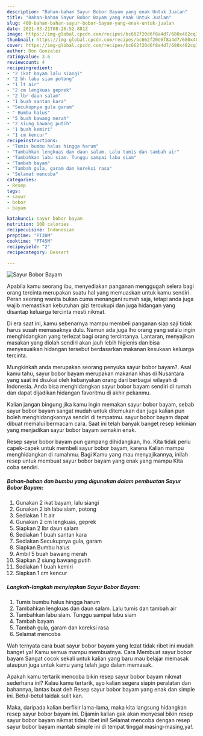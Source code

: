 ```yaml
---
description: "Bahan-bahan Sayur Bobor Bayam yang enak Untuk Jualan"
title: "Bahan-bahan Sayur Bobor Bayam yang enak Untuk Jualan"
slug: 400-bahan-bahan-sayur-bobor-bayam-yang-enak-untuk-jualan
date: 2021-03-21T08:26:52.881Z
image: https://img-global.cpcdn.com/recipes/bc662f20d6f8a4d7/680x482cq70/sayur-bobor-bayam-foto-resep-utama.jpg
thumbnail: https://img-global.cpcdn.com/recipes/bc662f20d6f8a4d7/680x482cq70/sayur-bobor-bayam-foto-resep-utama.jpg
cover: https://img-global.cpcdn.com/recipes/bc662f20d6f8a4d7/680x482cq70/sayur-bobor-bayam-foto-resep-utama.jpg
author: Don Gonzalez
ratingvalue: 3.6
reviewcount: 4
recipeingredient:
- "2 ikat bayam lalu siangi"
- "2 bh labu siam potong"
- "1 lt air"
- "2 cm lengkuas geprek"
- "2 lbr daun salam"
- "1 buah santan kara"
- "Secukupnya gula garam"
- " Bumbu halus"
- "5 buah bawang merah"
- "2 siung bawang putih"
- "1 buah kemiri"
- "1 cm kencur"
recipeinstructions:
- "Tumis bumbu halus hingga harum"
- "Tambahkan lengkuas dan daun salam. Lalu tumis dan tambah air"
- "Tambahkan labu siam. Tunggu sampai labu siam"
- "Tambah bayam"
- "Tambah gula, garam dan koreksi rasa"
- "Selamat mencoba"
categories:
- Resep
tags:
- sayur
- bobor
- bayam

katakunci: sayur bobor bayam 
nutrition: 108 calories
recipecuisine: Indonesian
preptime: "PT30M"
cooktime: "PT45M"
recipeyield: "2"
recipecategory: Dessert

---
```



![Sayur Bobor Bayam](https://img-global.cpcdn.com/recipes/bc662f20d6f8a4d7/680x482cq70/sayur-bobor-bayam-foto-resep-utama.jpg)

Apabila kamu seorang ibu, menyediakan panganan menggugah selera bagi orang tercinta merupakan suatu hal yang memuaskan untuk kamu sendiri. Peran seorang  wanita bukan cuma menangani rumah saja, tetapi anda juga wajib memastikan kebutuhan gizi tercukupi dan juga hidangan yang disantap keluarga tercinta mesti nikmat.

Di era  saat ini, kamu sebenarnya mampu membeli panganan siap saji tidak harus susah memasaknya dulu. Namun ada juga lho orang yang selalu ingin menghidangkan yang terlezat bagi orang tercintanya. Lantaran, menyajikan masakan yang diolah sendiri akan jauh lebih higienis dan bisa menyesuaikan hidangan tersebut berdasarkan makanan kesukaan keluarga tercinta. 



Mungkinkah anda merupakan seorang penyuka sayur bobor bayam?. Asal kamu tahu, sayur bobor bayam merupakan makanan khas di Nusantara yang saat ini disukai oleh kebanyakan orang dari berbagai wilayah di Indonesia. Anda bisa menghidangkan sayur bobor bayam sendiri di rumah dan dapat dijadikan hidangan favoritmu di akhir pekanmu.

Kalian jangan bingung jika kamu ingin memakan sayur bobor bayam, sebab sayur bobor bayam sangat mudah untuk ditemukan dan juga kalian pun boleh menghidangkannya sendiri di tempatmu. sayur bobor bayam dapat dibuat memalui bermacam cara. Saat ini telah banyak banget resep kekinian yang menjadikan sayur bobor bayam semakin enak.

Resep sayur bobor bayam pun gampang dihidangkan, lho. Kita tidak perlu capek-capek untuk membeli sayur bobor bayam, karena Kalian mampu menghidangkan di rumahmu. Bagi Kamu yang mau menyajikannya, inilah resep untuk membuat sayur bobor bayam yang enak yang mampu Kita coba sendiri.

<!--inarticleads1-->

##### Bahan-bahan dan bumbu yang digunakan dalam pembuatan Sayur Bobor Bayam:

1. Gunakan 2 ikat bayam, lalu siangi
1. Gunakan 2 bh labu siam, potong
1. Sediakan 1 lt air
1. Gunakan 2 cm lengkuas, geprek
1. Siapkan 2 lbr daun salam
1. Sediakan 1 buah santan kara
1. Sediakan Secukupnya gula, garam
1. Siapkan  Bumbu halus
1. Ambil 5 buah bawang merah
1. Siapkan 2 siung bawang putih
1. Sediakan 1 buah kemiri
1. Siapkan 1 cm kencur




<!--inarticleads2-->

##### Langkah-langkah menyiapkan Sayur Bobor Bayam:

1. Tumis bumbu halus hingga harum
1. Tambahkan lengkuas dan daun salam. Lalu tumis dan tambah air
1. Tambahkan labu siam. Tunggu sampai labu siam
1. Tambah bayam
1. Tambah gula, garam dan koreksi rasa
1. Selamat mencoba




Wah ternyata cara buat sayur bobor bayam yang lezat tidak ribet ini mudah banget ya! Kamu semua mampu membuatnya. Cara Membuat sayur bobor bayam Sangat cocok sekali untuk kalian yang baru mau belajar memasak ataupun juga untuk kamu yang telah jago dalam memasak.

Apakah kamu tertarik mencoba bikin resep sayur bobor bayam nikmat sederhana ini? Kalau kamu tertarik, ayo kalian segera siapin peralatan dan bahannya, lantas buat deh Resep sayur bobor bayam yang enak dan simple ini. Betul-betul taidak sulit kan. 

Maka, daripada kalian berfikir lama-lama, maka kita langsung hidangkan resep sayur bobor bayam ini. Dijamin kalian gak akan menyesal bikin resep sayur bobor bayam nikmat tidak ribet ini! Selamat mencoba dengan resep sayur bobor bayam mantab simple ini di tempat tinggal masing-masing,ya!.

